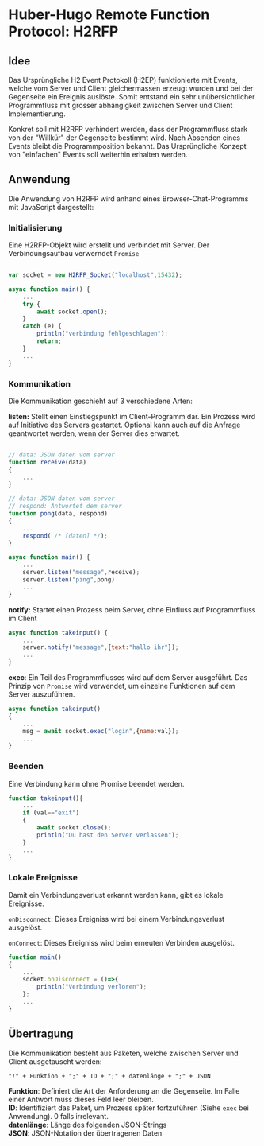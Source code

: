 # Huber-Hugo Remote Function Protocol: H2RFP

## Idee
Das Ursprüngliche H2 Event Protokoll (H2EP) funktionierte mit Events, welche vom Server und Client gleichermassen erzeugt wurden und bei der Gegenseite ein Ereignis auslöste. Somit entstand ein sehr
unübersichtlicher Programmfluss mit grosser abhängigkeit zwischen Server und Client Implementierung.

Konkret soll mit H2RFP verhindert werden, dass der Programmfluss stark von der "Willkür" der Gegenseite
bestimmt wird. Nach Absenden eines Events bleibt die Programmposition bekannt. Das Ursprüngliche
Konzept von "einfachen" Events soll weiterhin erhalten werden.

## Anwendung

Die Anwendung von H2RFP wird anhand eines Browser-Chat-Programms mit JavaScript dargestellt:

### Initialisierung
Eine H2RFP-Objekt wird erstellt und verbindet mit Server. Der Verbindungsaufbau verwerndet ```Promise```
```JavaScript

var socket = new H2RFP_Socket("localhost",15432);

async function main() {
    ...
    try {
        await socket.open();
    }
    catch (e) {
        println("verbindung fehlgeschlagen");
        return;
    }
    ...
}
```

### Kommunikation
Die Kommunikation geschieht auf 3 verschiedene Arten:

**listen:** Stellt einen Einstiegspunkt im Client-Programm dar. Ein Prozess wird auf Initiative des Servers gestartet. Optional kann auch auf die Anfrage geantwortet werden, wenn der Server dies erwartet.

```JavaScript

// data: JSON daten vom server
function receive(data)
{
    ...
}

// data: JSON daten vom server
// respond: Antwortet dem server
function pong(data, respond)
{
    ...
    respond( /* [daten] */);
}

async function main() {
    ...
    server.listen("message",receive);
    server.listen("ping",pong)
    ...
}
```

**notify:** Startet einen Prozess beim Server, ohne Einfluss auf Programmfluss im Client
```JavaScript
async function takeinput() {
    ...
    server.notify("message",{text:"hallo ihr"});
    ...
}
```

**exec**: Ein Teil des Programmflusses wird auf dem Server ausgeführt. Das Prinzip von ```Promise``` wird verwendet, um einzelne Funktionen auf dem Server auszuführen.
```JavaScript
async function takeinput()
{
    ...
    msg = await socket.exec("login",{name:val});
    ...
}
```
### Beenden
Eine Verbindung kann ohne Promise beendet werden.
```JavaScript
function takeinput(){
    ...
    if (val=="exit")
    {
        await socket.close();
        println("Du hast den Server verlassen");
    }
    ...
}
```

### Lokale Ereignisse
Damit ein Verbindungsverlust erkannt werden kann, gibt es lokale Ereignisse. 

```onDisconnect```: Dieses Ereigniss wird bei einem Verbindungsverlust ausgelöst.

```onConnect```: Dieses Ereigniss wird beim erneuten Verbinden ausgelöst.

```JavaScript
function main()
{
    ...
    socket.onDisconnect = ()=>{
        println("Verbindung verloren");
    };
    ...
}
```

## Übertragung
Die Kommunikation besteht aus Paketen, welche zwischen Server und Client ausgetauscht werden:
```
"!" + Funktion + ";" + ID + ";" + datenlänge + ";" + JSON
```
**Funktion**: Definiert die Art der Anforderung an die Gegenseite. Im Falle einer Antwort muss dieses Feld leer bleiben.  
**ID**: Identifiziert das Paket, um Prozess später fortzuführen (Siehe ```exec``` bei Anwendung). 0 falls irrelevant.  
**datenlänge**: Länge des folgenden JSON-Strings  
**JSON**: JSON-Notation der übertragenen Daten